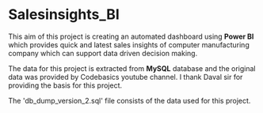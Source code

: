 # Salesinsights_BI
This aim of this project is creating an automated dashboard using **Power BI** which provides quick and latest sales insights of computer manufacturing company which can support data driven decision making.

The data for this project is extracted from **MySQL** database and the original data was provided by Codebasics youtube channel. I thank Daval sir for providing the basis for this project.

The 'db_dump_version_2.sql' file consists of the data used for this project.
